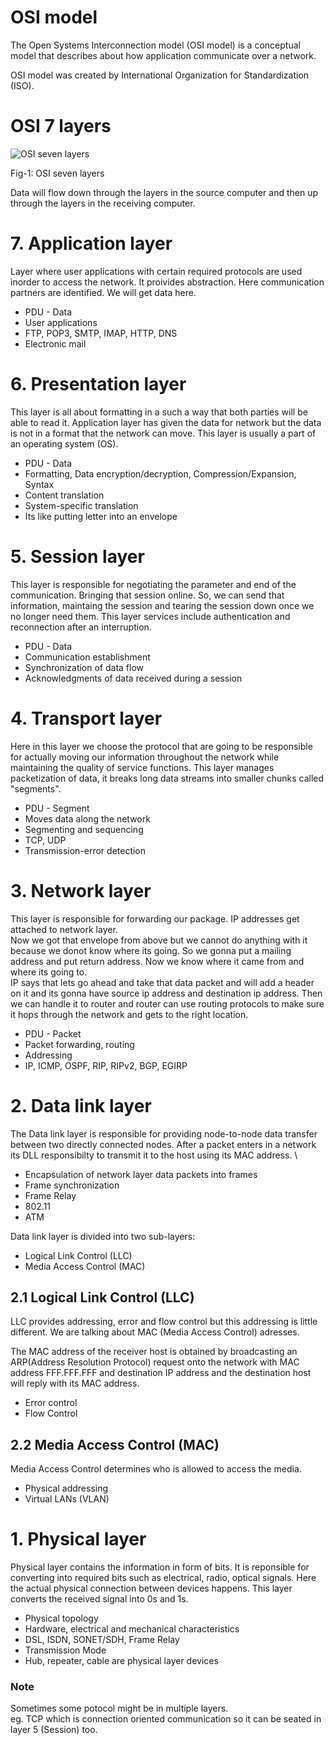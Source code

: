 # OSI model

The Open Systems Interconnection model (OSI model) is a conceptual model that describes about how application communicate over a network.

OSI model was created by International Organization for Standardization (ISO).

# OSI 7 layers

![OSI seven layers](https://upload.wikimedia.org/wikipedia/commons/thumb/9/9d/OSI_Model_v2.svg/476px-OSI_Model_v2.svg.png?20190104111417 "OSI 7 layers")

Fig-1: OSI seven layers

Data will flow down through the layers in the source computer and then up through the layers in the receiving computer.

# 7. Application layer

Layer where user applications with certain required protocols are used inorder to access the network. It proivides abstraction. Here communication partners are identified. We will get data here.

- PDU - Data
- User applications
- FTP, POP3, SMTP, IMAP, HTTP, DNS
- Electronic mail

# 6. Presentation layer

This layer is all about formatting in a such a way that both parties will be able to read it. Application layer has given the data for network but the data is not in a format that the network can move. This layer is usually a part of an operating system (OS).

- PDU - Data
- Formatting, Data encryption/decryption, Compression/Expansion, Syntax
- Content translation
- System-specific translation
- Its like putting letter into an envelope

# 5. Session layer

This layer is responsible for negotiating the parameter and end of the communication. Bringing that session online. So, we can send that information, maintaing the session and tearing the session down once we no longer need them. This layer services include authentication and reconnection after an interruption.

- PDU - Data
- Communication establishment
- Synchronization of data flow
- Acknowledgments of data received during a session

# 4. Transport layer

Here in this layer we choose the protocol that are going to be responsible for actually moving our information throughout the network while maintaining the quality of service functions. This layer manages packetization of data, it breaks long data streams into smaller chunks called "segments".

- PDU - Segment
- Moves data along the network
- Segmenting and sequencing
- TCP, UDP
- Transmission-error detection

# 3. Network layer

This layer is responsible for forwarding our package. IP addresses get attached to network layer. \
Now we got that envelope from above but we cannot do anything with it because we donot know where its going. So we gonna put a mailing address and put return address. Now we know where it came from and where its going to. \
IP says that lets go ahead and take that data packet and will add a header on it and its gonna have source ip address and destination ip address. Then we can handle it to router and router can use routing protocols to make sure it hops through the network and gets to the right location.

- PDU - Packet
- Packet forwarding, routing
- Addressing
- IP, ICMP, OSPF, RIP, RIPv2, BGP, EGIRP

# 2. Data link layer

The Data link layer is responsible for providing node-to-node data transfer between two directly connected nodes. After a packet enters in a network its DLL responsibilty to transmit it to the host using its MAC address. \

- Encapsulation of network layer data packets into frames
- Frame synchronization
- Frame Relay
- 802.11
- ATM

Data link layer is divided into two sub-layers:

- Logical Link Control (LLC)
- Media Access Control (MAC)

## 2.1 Logical Link Control (LLC)

LLC provides addressing, error and flow control but this addressing is little different. We are talking about MAC (Media Access Control) adresses.

The MAC address of the receiver host is obtained by broadcasting an ARP(Address Resolution Protocol) request onto the network with MAC address FFF.FFF.FFF and destination IP address and the destination host will reply with its MAC address.

- Error control
- Flow Control

## 2.2 Media Access Control (MAC)

Media Access Control determines who is allowed to access the media.

- Physical addressing
- Virtual LANs (VLAN)

# 1. Physical layer

Physical layer contains the information in form of bits. It is reponsible for converting into required bits such as electrical, radio, optical signals. Here the actual physical connection between devices happens. This layer converts the received signal into 0s and 1s.

- Physical topology
- Hardware, electrical and mechanical characteristics
- DSL, ISDN, SONET/SDH, Frame Relay
- Transmission Mode
- Hub, repeater, cable are physical layer devices

### **Note**

Sometimes some potocol might be in multiple layers. \
eg. TCP which is connection oriented communication so it can be seated in layer 5 (Session) too.
